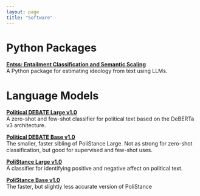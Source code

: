 ```yaml
---
layout: page
title: "Software"
---
```

# Python Packages
[**Entss: Entailment Classification and Semantic Scaling**](https://github.com/MLBurnham/entss)  
A Python package for estimating ideology from text using LLMs.

# Language Models
[**Political DEBATE Large v1.0**](https://huggingface.co/mlburnham/Political_DEBATE_large_v1.0)  
A zero-shot and few-shot classifier for political text based on the DeBERTa v3 architecture. 

[**Political DEBATE Base v1.0**](https://huggingface.co/mlburnham/Political_DEBATE_base_v1.0)  
The smaller, faster sibling of PoliStance Large. Not as strong for zero-shot classification, but good for supervised and few-shot uses.

[**PoliStance Large v1.0**](https://huggingface.co/mlburnham/deberta-v3-large-polistance-affect-v1.0)  
A classifier for identifying positive and negative affect on political text. 

[**PoliStance Base v1.0**](https://huggingface.co/mlburnham/deberta-v3-base-polistance-affect-v1.0)  
The faster, but slightly less accurate version of PoliStance
